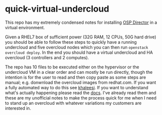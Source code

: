 # quick-virtual-undercloud

This repo has my extremely condensed notes for installing [OSP Director](https://access.redhat.com/documentation/en-US/Red_Hat_Enterprise_Linux_OpenStack_Platform/7/html/Director_Installation_and_Usage/index.html) in a virtual environment. 

Given a RHEL7 box of sufficient power (32G RAM, 12 CPUs, 50G hard drive) you should be able to follow these steps to quickly have a running undercloud and five overcloud nodes which you can then run `openstack overcloud deploy`. In the end you should have a virtual undercloud and HA overcloud (3 controllers and 2 computes). 

The repo has 10 files to be executed either on the hypervisor or the undercloud VM in a clear order and can mostly be run directly, though the intention is for the user to read and then copy paste as some steps are manual; e.g. donwnload the overcloud images from redhat.com. If you want a fully automated way to do this see [khaleesi](https://github.com/redhat-openstack/khaleesi). If you want to understand what's actually happening please read the [docs](https://access.redhat.com/documentation/en-US/Red_Hat_Enterprise_Linux_OpenStack_Platform/7/html/Director_Installation_and_Usage/index.html). I've already read them and these are my unofficial notes to make the process quick for me when I need to stand up an overcloud with whatever variations my customers are interested in. 

